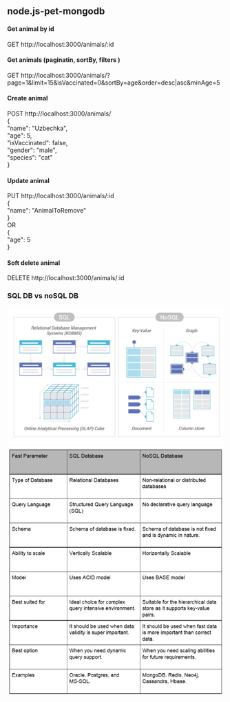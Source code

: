 ## node.js-pet-mongodb

#### Get animal by id
GET http://localhost:3000/animals/:id   

#### Get animals (paginatin, sortBy, filters )
GET http://localhost:3000/animals/?page=1&limit=15&isVaccinated=0&sortBy=age&order=desc|asc&minAge=5  

#### Create animal
POST http://localhost:3000/animals/  
{  
    "name": "Uzbechka",  
    "age": 5,  
    "isVaccinated": false,  
    "gender": "male",  
    "species": "cat"  
}
#### Update animal
PUT http://localhost:3000/animals/:id  
{  
    "name": "AnimalToRemove"  
}  
OR  
{   
    "age": 5  
}  

#### Soft delete animal
DELETE http://localhost:3000/animals/:id

### SQL DB vs noSQL DB
![Screenshoot-1](./assets/screen1.jpg)
![Screenshoot-2](./assets/screen2.jpg)